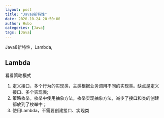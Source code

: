 ```yaml
---
layout: post
title: "Java8新特性" 
date: 2020-10-24 20:50:00
author: Hubo
categories: [Java]
tags: [Java]
---
```


Java8新特性，Lambda,

## Lambda

看看策略模式

1. 定义接口，多个行为的实现类，主类根据业务调用不同的实现类。缺点是定义接口、多个实现类;
2. 策略枚举，枚举中使用抽象方法，枚举实现抽象方法，减少了接口和类的创建都放到了枚举中；
3. 使用Lambda，不需要创建接口、实现类



